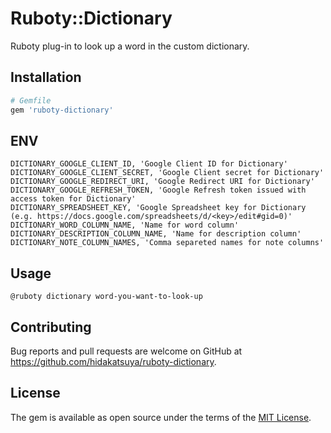 # Ruboty::Dictionary

Ruboty plug-in to look up a word in the custom dictionary.

## Installation

```ruby
# Gemfile
gem 'ruboty-dictionary'
```

## ENV

```
DICTIONARY_GOOGLE_CLIENT_ID, 'Google Client ID for Dictionary'
DICTIONARY_GOOGLE_CLIENT_SECRET, 'Google Client secret for Dictionary'
DICTIONARY_GOOGLE_REDIRECT_URI, 'Google Redirect URI for Dictionary'
DICTIONARY_GOOGLE_REFRESH_TOKEN, 'Google Refresh token issued with access token for Dictionary'
DICTIONARY_SPREADSHEET_KEY, 'Google Spreadsheet key for Dictionary (e.g. https://docs.google.com/spreadsheets/d/<key>/edit#gid=0)'
DICTIONARY_WORD_COLUMN_NAME, 'Name for word column'
DICTIONARY_DESCRIPTION_COLUMN_NAME, 'Name for description column'
DICTIONARY_NOTE_COLUMN_NAMES, 'Comma separeted names for note columns'
```

## Usage

```
@ruboty dictionary word-you-want-to-look-up
```

## Contributing

Bug reports and pull requests are welcome on GitHub at https://github.com/hidakatsuya/ruboty-dictionary.

## License

The gem is available as open source under the terms of the [MIT License](https://opensource.org/licenses/MIT).
